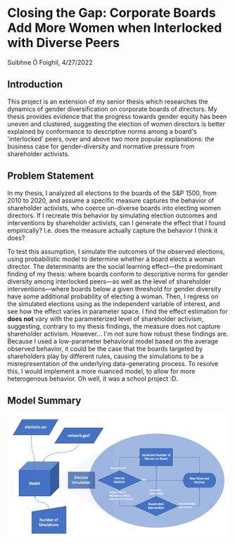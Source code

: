 
# Closing the Gap: Corporate Boards Add More Women when Interlocked with Diverse Peers
Suibhne Ó Foighil, 4/27/2022

## Introduction
This project is an extension of my senior thesis which researches the dynamics of gender diversification on corporate boards of directors. My thesis provides evidence that the progress towards gender equity has been uneven and clustered, suggesting the election of women directors is better explained by conformance to descriptive norms among a board&#39;s &#39;interlocked&#39; peers, over and above two more popular explanations: the business case for gender-diversity and normative pressure from shareholder activists.

## Problem Statement
In my thesis, I analyzed all elections to the boards of the S&amp;P 1500, from 2010 to 2020, and assume a specific measure captures the behavior of shareholder activists, who coerce un-diverse boards into electing women directors. If I recreate this behavior by simulating election outcomes and interventions by shareholder activists, can I generate the effect that I found empirically? I.e. does the measure actually capture the behavior I think it does?

To test this assumption, I simulate the outcomes of the observed elections, using probabilistic model to determine whether a board elects a woman director. The determinants are the social learning effect—the predominant finding of my thesis: where boards conform to descriptive norms for gender diversity among interlocked peers—as well as the level of shareholder interventions—where boards below a given threshold for gender diversity have some additional probability of electing a woman. Then, I regress on the simulated elections using as the independent variable of interest, and see how the effect varies in parameter space. I find the effect estimation for **does not** vary with the parameterized level of shareholder activism, suggesting, contrary to my thesis findings, the measure does not capture shareholder activism. However... I'm not sure how robust these findings are. Because I used a low-parameter behavioral model based on the average observed behavior, it could be the case that the boards targeted by shareholders play by different rules, causing the simulations to be a misrepresentation of the underlying data-generating process. To resolve this, I would implement a more nuanced model, to allow for more heterogenous behavior. Oh well, it was a school project :D. 

## Model Summary
![Model Flow](figures/flow-chart.jpeg)
